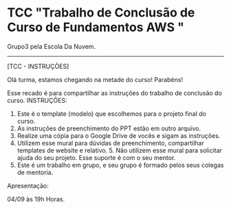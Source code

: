 # TCC "Trabalho de Conclusão de Curso de Fundamentos AWS "
Grupo3 pela Escola Da Nuvem.


_________________________________________________________________________
[TCC - INSTRUÇÕES] 

Olá turma, estamos chegando na metade do curso! Parabéns!

Esse recado é para compartilhar as instruções do trabalho de conclusão do curso.
INSTRUÇÕES:
1. Este é o template (modelo) que escolhemos para o projeto final do curso.
2. As instruções de preenchimento do PPT estão em outro arquivo.
3. Realize uma cópia para o Google Drive de vocês e sigam as instruções.
4. Utilizem esse mural para dúvidas de preenchimento, compartilhar templates de website e relativo.
5. Não utilizem esse mural para solicitar ajuda do seu projeto. Esse suporte é com o seu mentor.
6. Este é um trabalho em grupo, e seu grupo é formado pelos seus colegas de mentoria.


Apresentação: 

04/09 às 19h Horas.


